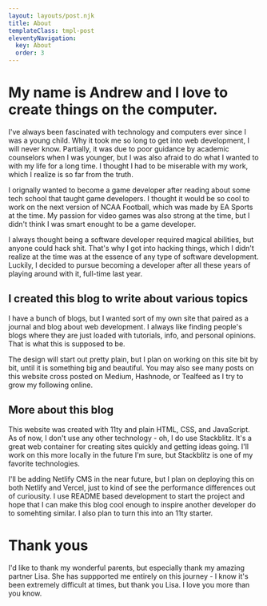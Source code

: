 ```yaml
---
layout: layouts/post.njk
title: About
templateClass: tmpl-post
eleventyNavigation:
  key: About
  order: 3
---
```


# My name is Andrew and I love to create things on the computer.

I've always been fascinated with technology and computers ever since I was a young child. Why it took me so long to get into web development, I will never know. Partially, it was due to poor guidance by academic counselors when I was younger, but I was also afraid to do what I wanted to with my life for a long time. I thought I had to be miserable with my work, which I realize is so far from the truth.

I orignally wanted to become a game developer after reading about some tech school that taught game developers. I thought it would be so cool to work on the next version of NCAA Football, which was made by EA Sports at the time. My passion for video games was also strong at the time, but I didn't think I was smart enought to be a game developer.

I always thought being a software developer required magical abilities, but anyone could hack shit. That's why I got into hacking things, which I didn't realize at the time was at the essence of any type of software development. Luckily, I decided to pursue becoming a developer after all these years of playing around with it, full-time last year.

## I created this blog to write about various topics

I have a bunch of blogs, but I wanted sort of my own site that paired as a journal and blog about web development. I always like finding people's blogs where they are just loaded with tutorials, info, and personal opinions. That is what this is supposed to be.

The design will start out pretty plain, but I plan on working on this site bit by bit, until it is something big and beautiful. You may also see many posts on this website cross posted on Medium, Hashnode, or Tealfeed as I try to grow my following online.

## More about this blog

This website was created with 11ty and plain HTML, CSS, and JavaScript. As of now, I don't use any other technology - oh, I do use Stackblitz. It's a great web container for creating sites quickly and getting ideas going. I'll work on this more locally in the future I'm sure, but Stackblitz is one of my favorite technologies.

I'll be adding Netlify CMS in the near future, but I plan on deploying this on both Netlify and Vercel, just to kind of see the performance differences out of curiousity. I use README based development to start the project and hope that I can make this blog cool enough to inspire another developer do to somehting similar. I also plan to turn this into an 11ty starter.

# Thank yous

I'd like to thank my wonderful parents, but especially thank my amazing partner Lisa. She has suppported me entirely on this journey - I know it's been extremely difficult at times, but thank you Lisa. I love you more than you know.
